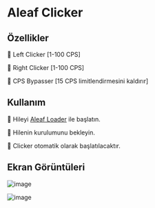 # Aleaf Clicker
## Özellikler

🔰 Left Clicker [1-100 CPS]

🔰 Right Clicker [1-100 CPS]

🔰 CPS Bypasser [15 CPS limitlendirmesini kaldırır]

## Kullanım

💠 Hileyi [Aleaf Loader](https://github.com/Aleaf-Egemen/Clicker/releases/tag/1.0) ile başlatın.

💠 Hilenin kurulumunu bekleyin.

💠 Clicker otomatik olarak başlatılacaktır.

## Ekran Görüntüleri

![image](https://user-images.githubusercontent.com/45121448/118970656-22bd2500-b977-11eb-9a21-baab836b971f.png)

![image](https://user-images.githubusercontent.com/45121448/118940808-c0a1f700-b959-11eb-9158-e2ca86431d91.png)
